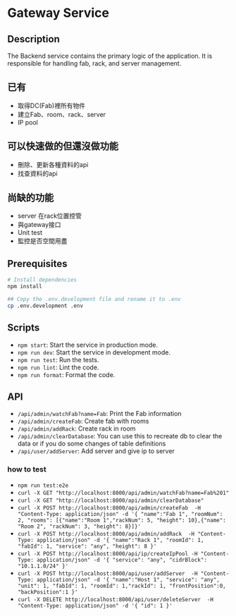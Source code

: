 # Gateway Service

## Description

The Backend service contains the primary logic of the application. It is responsible for handling fab, rack, and server management. 

## 已有

* 取得DC(Fab)裡所有物件
* 建立Fab、room、rack、server
* IP pool

## 可以快速做的但還沒做功能

* 刪除、更新各種資料的api
* 找查資料的api

## 尚缺的功能

* server 在rack位置控管
* 與gateway接口
* Unit test
* 監控是否空間用盡

## Prerequisites

```bash
# Install dependencies
npm install

## Copy the .env.development file and rename it to .env
cp .env.development .env
```

## Scripts

- `npm start`: Start the service in production mode.
- `npm run dev`: Start the service in development mode.
- `npm run test`: Run the tests.
- `npm run lint`: Lint the code.
- `npm run format`: Format the code.

## API


- `/api/admin/watchFab?name=Fab`: Print the Fab information
- `/api/admin/createFab`: Create fab with rooms
- `/api/admin/addRack`: Create rack in room 
- `/api/admin/clearDatabase`: You can use this to recreate db to clear the data or if you do some changes of table definitions
- `/api/user/addServer`: Add server and give ip to server

### how to test 

- `npm run test:e2e`
- `curl -X GET "http://localhost:8000/api/admin/watchFab?name=Fab%201"`
- `curl -X GET "http://localhost:8000/api/admin/clearDatabase"`
- `curl -X POST http://localhost:8000/api/admin/createFab  -H "Content-Type: application/json" -d '{ "name":"Fab 1", "roomNum": 2, "rooms": [{"name":"Room 1","rackNum": 5, "height": 10},{"name": "Room 2", "rackNum": 3, "height": 8}]}'`
- `curl -X POST http://localhost:8000/api/admin/addRack  -H "Content-Type: application/json" -d '{ "name":"Rack 1", "roomId": 1, "fabId": 1, "service": "any", "height": 8 }'`
- `curl -X POST http://localhost:8000/api/ip/createIpPool -H "Content-Type: application/json" -d '{ "service": "any", "cidrBlock": "10.1.1.0/24" }'`
- `curl -X POST http://localhost:8000/api/user/addServer  -H "Content-Type: application/json" -d '{ "name":"Host 1", "service": "any", "unit": 1, "fabId": 1, "roomId": 1,"rackId": 1, "frontPosition":0, "backPosition":1 }'`
- `curl -X DELETE http://localhost:8000/api/user/deleteServer  -H "Content-Type: application/json" -d '{ "id": 1 }'`
